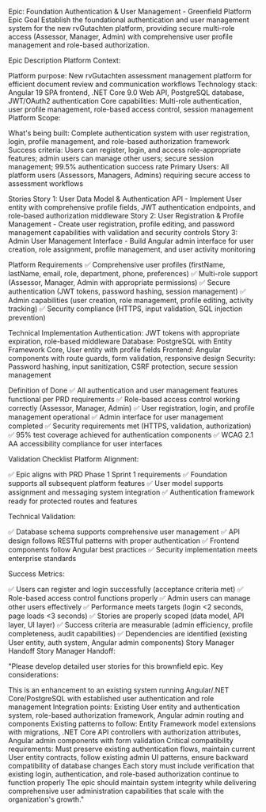 Epic: Foundation Authentication & User Management - Greenfield Platform
Epic Goal
Establish the foundational authentication and user management system for the new rvGutachten platform, providing secure multi-role access (Assessor, Manager, Admin) with comprehensive user profile management and role-based authorization.

Epic Description
Platform Context:

Platform purpose: New rvGutachten assessment management platform for efficient document review and communication workflows
Technology stack: Angular 19 SPA frontend, .NET Core 9.0 Web API, PostgreSQL database, JWT/OAuth2 authentication
Core capabilities: Multi-role authentication, user profile management, role-based access control, session management
Platform Scope:

What's being built: Complete authentication system with user registration, login, profile management, and role-based authorization framework
Success criteria: Users can register, login, and access role-appropriate features; admin users can manage other users; secure session management; 99.5% authentication success rate
Primary Users: All platform users (Assessors, Managers, Admins) requiring secure access to assessment workflows

Stories
Story 1: User Data Model & Authentication API - Implement User entity with comprehensive profile fields, JWT authentication endpoints, and role-based authorization middleware
Story 2: User Registration & Profile Management - Create user registration, profile editing, and password management capabilities with validation and security controls
Story 3: Admin User Management Interface - Build Angular admin interface for user creation, role assignment, profile management, and user activity monitoring

Platform Requirements
✅ Comprehensive user profiles (firstName, lastName, email, role, department, phone, preferences)
✅ Multi-role support (Assessor, Manager, Admin with appropriate permissions)
✅ Secure authentication (JWT tokens, password hashing, session management)
✅ Admin capabilities (user creation, role management, profile editing, activity tracking)
✅ Security compliance (HTTPS, input validation, SQL injection prevention)

Technical Implementation
Authentication: JWT tokens with appropriate expiration, role-based middleware
Database: PostgreSQL with Entity Framework Core, User entity with profile fields
Frontend: Angular components with route guards, form validation, responsive design
Security: Password hashing, input sanitization, CSRF protection, secure session management

Definition of Done
✅ All authentication and user management features functional per PRD requirements
✅ Role-based access control working correctly (Assessor, Manager, Admin)
✅ User registration, login, and profile management operational
✅ Admin interface for user management completed
✅ Security requirements met (HTTPS, validation, authorization)
✅ 95% test coverage achieved for authentication components
✅ WCAG 2.1 AA accessibility compliance for user interfaces

Validation Checklist
Platform Alignment:

✅ Epic aligns with PRD Phase 1 Sprint 1 requirements
✅ Foundation supports all subsequent platform features
✅ User model supports assignment and messaging system integration
✅ Authentication framework ready for protected routes and features

Technical Validation:

✅ Database schema supports comprehensive user management
✅ API design follows RESTful patterns with proper authentication
✅ Frontend components follow Angular best practices
✅ Security implementation meets enterprise standards

Success Metrics:

✅ Users can register and login successfully (acceptance criteria met)
✅ Role-based access control functions properly
✅ Admin users can manage other users effectively
✅ Performance meets targets (login <2 seconds, page loads <3 seconds)
✅ Stories are properly scoped (data model, API layer, UI layer)
✅ Success criteria are measurable (admin efficiency, profile completeness, audit capabilities)
✅ Dependencies are identified (existing User entity, auth system, Angular admin components)
Story Manager Handoff
Story Manager Handoff:

"Please develop detailed user stories for this brownfield epic. Key considerations:

This is an enhancement to an existing system running Angular/.NET Core/PostgreSQL with established user authentication and role management
Integration points: Existing User entity and authentication system, role-based authorization framework, Angular admin routing and components
Existing patterns to follow: Entity Framework model extensions with migrations, .NET Core API controllers with authorization attributes, Angular admin components with form validation
Critical compatibility requirements: Must preserve existing authentication flows, maintain current User entity contracts, follow existing admin UI patterns, ensure backward compatibility of database changes
Each story must include verification that existing login, authentication, and role-based authorization continue to function properly
The epic should maintain system integrity while delivering comprehensive user administration capabilities that scale with the organization's growth."